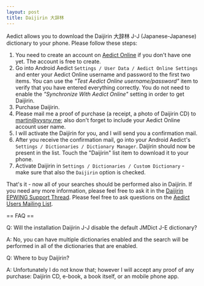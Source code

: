 ```yaml
---
layout: post
title: Daijirin 大辞林
---
```


Aedict allows you to download the Daijirin 大辞林 J-J (Japanese-Japanese) dictionary to
your phone. Please follow these steps:

1. You need to create an account on [Aedict Online](https://aedict-online.eu/) if you don't have one yet.
   The account is free to create.
2. Go into Android Aedict `Settings / User Data / Aedict Online Settings` and enter your Aedict Online username
   and password to the first two items. You can use the *"Test Aedict Online username/password"*
   item to verify that you have entered everything correctly. You do not need to enable
   the *"Synchronize With Aedict Online"* setting in order to get Daijirin.
3. Purchase Daijirin.
4. Please mail me a proof of purchase (a receipt, a photo of Daijirin CD) to martin@vysny.me;
   also don't forget to include your Aedict Online account user name.
5. I will activate the Daijirin for you, and I will send you a confirmation mail.
6. After you receive the confirmation mail, go into your Android Aedict's
   `Settings / Dictionaries / Dictionary Manager`. Daijirin should now be present
   in the list. Touch the "Daijirin" list item to download it to your phone.
7. Activate Daijirin in `Settings / Dictionaries / Custom Dictionary` - make
   sure that also the `Daijirin` option is checked.

That's it - now all of your searches should be performed also in Daijirin.
If you need any more information, please feel free to ask it in the
[Daijirin EPWING Support Thread](https://groups.google.com/forum/#!msg/aedict-users/6s_yBJ9xakE/hE7pCvBcAgAJ).
Please feel free to ask questions on the [Aedict Users Mailing List](https://groups.google.com/forum/#!forum/aedict-users).

== FAQ ==

Q: Will the installation Daijirin J-J disable the default JMDict J-E dictionary?

A: No, you can have multiple dictionaries enabled and the search will be performed
in all of the dictionaries that are enabled.

Q: Where to buy Daijirin?

A: Unfortunately I do not know that; however I will accept any proof of any purchase:
   Daijirin CD, e-book, a book itself, or an mobile phone app.

